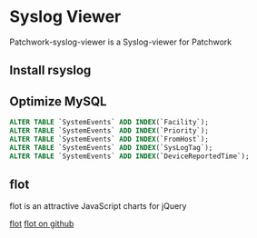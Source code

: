 Syslog Viewer
=============

Patchwork-syslog-viewer is a Syslog-viewer for Patchwork

Install rsyslog 
--------------

Optimize MySQL
--------------
```sql
ALTER TABLE `SystemEvents` ADD INDEX(`Facility`);
ALTER TABLE `SystemEvents` ADD INDEX(`Priority`);
ALTER TABLE `SystemEvents` ADD INDEX(`FromHost`);
ALTER TABLE `SystemEvents` ADD INDEX(`SysLogTag`);
ALTER TABLE `SystemEvents` ADD INDEX(`DeviceReportedTime`);
```

flot
----
flot is an attractive JavaScript charts for jQuery

[flot](http://www.flotcharts.org/)
[flot on github](https://github.com/flot/flot)
